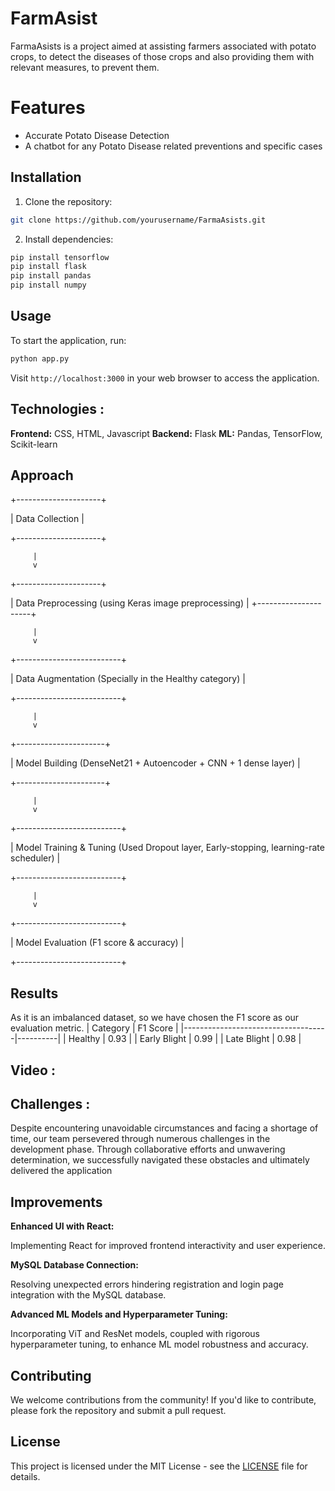 # FarmAsist #

FarmaAsists is a project aimed at assisting farmers associated with potato crops, to detect  the diseases of those crops and also providing them with relevant measures, to prevent them. 

# Features #

- Accurate Potato Disease Detection
- A chatbot for any Potato Disease related preventions and specific cases

## Installation

1. Clone the repository:

```bash
git clone https://github.com/yourusername/FarmaAsists.git
```

2. Install dependencies:

```bash
pip install tensorflow
pip install flask
pip install pandas
pip install numpy
```

## Usage

To start the application, run:

```bash
python app.py
```

Visit `http://localhost:3000` in your web browser to access the application.

## Technologies :
**Frontend:** CSS, HTML, Javascript
**Backend:** Flask
**ML:** Pandas, TensorFlow, Scikit-learn

## Approach

+---------------------+

| Data Collection     |

+---------------------+

         |
         v
         
+---------------------+

| Data Preprocessing  (using Keras image preprocessing) |
+---------------------+

         |
         v
         
+--------------------------+

| Data Augmentation (Specially in the Healthy category) |

+--------------------------+

         |
         v
         
+----------------------+

| Model Building (DenseNet21 + Autoencoder + CNN + 1 dense layer) |

+----------------------+

         |
         v
         
+--------------------------+

| Model Training & Tuning (Used Dropout layer, Early-stopping, learning-rate scheduler) |

+--------------------------+

         |
         v
         
+--------------------------+

| Model Evaluation (F1 score & accuracy) |

+--------------------------+


## Results 
As it is an imbalanced dataset, so we have chosen the F1 score as our evaluation metric.
| Category                           | F1 Score |
|------------------------------------|----------|
| Healthy            | 0.93    |
| Early Blight          | 0.99     |
| Late Blight | 0.98     |

## Video :


## Challenges :

Despite encountering unavoidable circumstances and facing a shortage of time, our team persevered through numerous challenges in the development phase. Through collaborative efforts and unwavering determination, we successfully navigated these obstacles and ultimately delivered the application

## Improvements

**Enhanced UI with React:**

Implementing React for improved frontend interactivity and user experience.

**MySQL Database Connection:**

Resolving unexpected errors hindering registration and login page integration with the MySQL database.

**Advanced ML Models and Hyperparameter Tuning:**

Incorporating ViT and ResNet models, coupled with rigorous hyperparameter tuning, to enhance ML model robustness and accuracy.  

## Contributing

We welcome contributions from the community! If you'd like to contribute, please fork the repository and submit a pull request.

## License

This project is licensed under the MIT License - see the [LICENSE](LICENSE) file for details.
```

